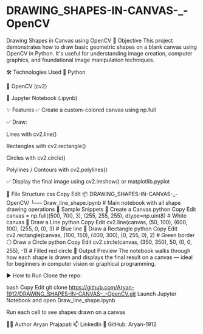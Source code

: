 # DRAWING_SHAPES-IN-CANVAS-_-OpenCV
 Drawing Shapes in Canvas using OpenCV
🎯 Objective
This project demonstrates how to draw basic geometric shapes on a blank canvas using OpenCV in Python. It's useful for understanding image creation, computer graphics, and foundational image manipulation techniques.

🛠️ Technologies Used
🐍 Python

📸 OpenCV (cv2)

📘 Jupyter Notebook (.ipynb)

✨ Features
✅ Create a custom-colored canvas using np.full

✅ Draw:

Lines with cv2.line()

Rectangles with cv2.rectangle()

Circles with cv2.circle()

Polylines / Contours with cv2.polylines()

✅ Display the final image using cv2.imshow() or matplotlib.pyplot

📁 File Structure
css
Copy
Edit
📦 DRAWING_SHAPES-IN-CANVAS-_-OpenCV/
 └── Draw_line_shape.ipynb   # Main notebook with all shape drawing operations
📌 Sample Snippets
📐 Create a Canvas
python
Copy
Edit
canvas = np.full((500, 700, 3), (255, 255, 255), dtype=np.uint8)  # White canvas
📏 Draw a Line
python
Copy
Edit
cv2.line(canvas, (50, 100), (600, 100), (255, 0, 0), 3)  # Blue line
🔲 Draw a Rectangle
python
Copy
Edit
cv2.rectangle(canvas, (100, 150), (400, 300), (0, 255, 0), 2)  # Green border
⚪ Draw a Circle
python
Copy
Edit
cv2.circle(canvas, (350, 350), 50, (0, 0, 255), -1)  # Filled red circle
📸 Output Preview
The notebook walks through how each shape is drawn and displays the final result on a canvas — ideal for beginners in computer vision or graphical programming.

▶️ How to Run
Clone the repo:

bash
Copy
Edit
git clone https://github.com/Aryan-1912/DRAWING_SHAPES-IN-CANVAS-_-OpenCV.git
Launch Jupyter Notebook and open Draw_line_shape.ipynb

Run each cell to see shapes drawn on a canvas

🙋‍♂️ Author
Aryan Prajapati
📫 LinkedIn
🔗 GitHub: Aryan-1912

